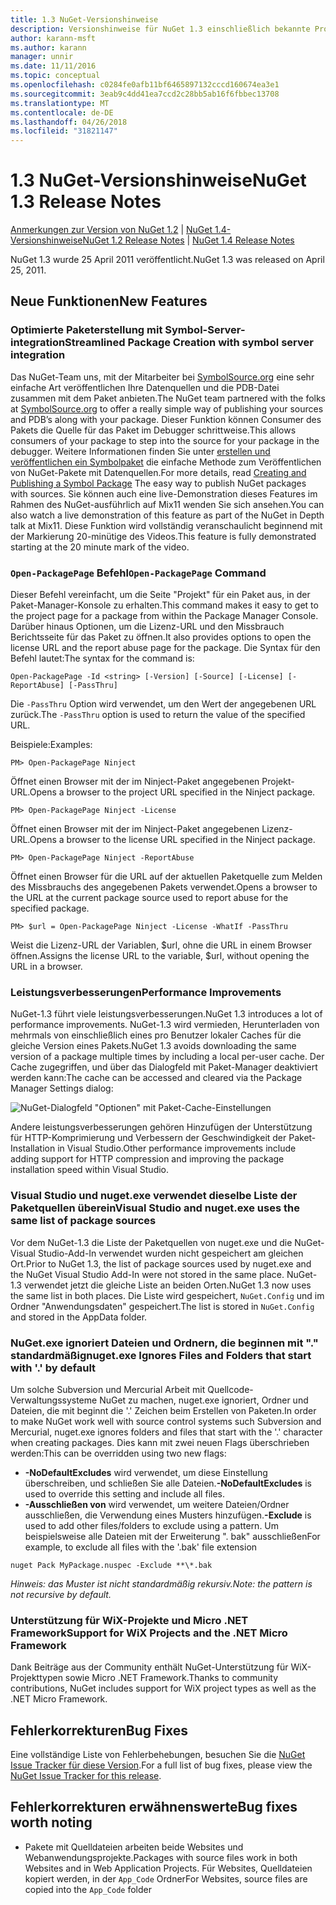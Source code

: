 ```yaml
---
title: 1.3 NuGet-Versionshinweise
description: Versionshinweise für NuGet 1.3 einschließlich bekannte Probleme, Fehlerbehebungen, Funktionen und Archivierung von dcrs Design.
author: karann-msft
ms.author: karann
manager: unnir
ms.date: 11/11/2016
ms.topic: conceptual
ms.openlocfilehash: c0284fe0afb11bf6465897132cccd160674ea3e1
ms.sourcegitcommit: 3eab9c4dd41ea7ccd2c28bb5ab16f6fbbec13708
ms.translationtype: MT
ms.contentlocale: de-DE
ms.lasthandoff: 04/26/2018
ms.locfileid: "31821147"
---
```

# <a name="nuget-13-release-notes"></a><span data-ttu-id="60cd4-103">1.3 NuGet-Versionshinweise</span><span class="sxs-lookup"><span data-stu-id="60cd4-103">NuGet 1.3 Release Notes</span></span>

<span data-ttu-id="60cd4-104">[Anmerkungen zur Version von NuGet 1.2](../release-notes/nuget-1.2.md) | [NuGet 1.4-Versionshinweise](../release-notes/nuget-1.4.md)</span><span class="sxs-lookup"><span data-stu-id="60cd4-104">[NuGet 1.2 Release Notes](../release-notes/nuget-1.2.md) | [NuGet 1.4 Release Notes](../release-notes/nuget-1.4.md)</span></span>

<span data-ttu-id="60cd4-105">NuGet 1.3 wurde 25 April 2011 veröffentlicht.</span><span class="sxs-lookup"><span data-stu-id="60cd4-105">NuGet 1.3 was released on April 25, 2011.</span></span>

## <a name="new-features"></a><span data-ttu-id="60cd4-106">Neue Funktionen</span><span class="sxs-lookup"><span data-stu-id="60cd4-106">New Features</span></span>

### <a name="streamlined-package-creation-with-symbol-server-integration"></a><span data-ttu-id="60cd4-107">Optimierte Paketerstellung mit Symbol-Server-integration</span><span class="sxs-lookup"><span data-stu-id="60cd4-107">Streamlined Package Creation with symbol server integration</span></span>

<span data-ttu-id="60cd4-108">Das NuGet-Team uns, mit der Mitarbeiter bei [SymbolSource.org](http://www.symbolsource.org/) eine sehr einfache Art veröffentlichen Ihre Datenquellen und die PDB-Datei zusammen mit dem Paket anbieten.</span><span class="sxs-lookup"><span data-stu-id="60cd4-108">The NuGet team partnered with the folks at [SymbolSource.org](http://www.symbolsource.org/) to offer a really simple way of publishing your sources and PDB’s along with your package.</span></span> <span data-ttu-id="60cd4-109">Dieser Funktion können Consumer des Pakets die Quelle für das Paket im Debugger schrittweise.</span><span class="sxs-lookup"><span data-stu-id="60cd4-109">This allows consumers of your package to step into the source for your package in the debugger.</span></span> <span data-ttu-id="60cd4-110">Weitere Informationen finden Sie unter [erstellen und veröffentlichen ein Symbolpaket](../create-packages/symbol-packages.md) die einfache Methode zum Veröffentlichen von NuGet-Pakete mit Datenquellen.</span><span class="sxs-lookup"><span data-stu-id="60cd4-110">For more details, read [Creating and Publishing a Symbol Package](../create-packages/symbol-packages.md) The easy way to publish NuGet packages with sources.</span></span> <span data-ttu-id="60cd4-111">Sie können auch eine live-Demonstration dieses Features im Rahmen des NuGet-ausführlich auf Mix11 wenden Sie sich ansehen.</span><span class="sxs-lookup"><span data-stu-id="60cd4-111">You can also watch a live demonstration of this feature as part of the NuGet in Depth talk at Mix11.</span></span> <span data-ttu-id="60cd4-112">Diese Funktion wird vollständig veranschaulicht beginnend mit der Markierung 20-minütige des Videos.</span><span class="sxs-lookup"><span data-stu-id="60cd4-112">This feature is fully demonstrated starting at the 20 minute mark of the video.</span></span>

### <a name="open-packagepage-command"></a><span data-ttu-id="60cd4-113">`Open-PackagePage` Befehl</span><span class="sxs-lookup"><span data-stu-id="60cd4-113">`Open-PackagePage` Command</span></span>

<span data-ttu-id="60cd4-114">Dieser Befehl vereinfacht, um die Seite "Projekt" für ein Paket aus, in der Paket-Manager-Konsole zu erhalten.</span><span class="sxs-lookup"><span data-stu-id="60cd4-114">This command makes it easy to get to the project page for a package from within the Package Manager Console.</span></span> <span data-ttu-id="60cd4-115">Darüber hinaus Optionen, um die Lizenz-URL und den Missbrauch Berichtsseite für das Paket zu öffnen.</span><span class="sxs-lookup"><span data-stu-id="60cd4-115">It also provides options to open the license URL and the report abuse page for the package.</span></span>
<span data-ttu-id="60cd4-116">Die Syntax für den Befehl lautet:</span><span class="sxs-lookup"><span data-stu-id="60cd4-116">The syntax for the command is:</span></span>

    Open-PackagePage -Id <string> [-Version] [-Source] [-License] [-ReportAbuse] [-PassThru]

<span data-ttu-id="60cd4-117">Die `-PassThru` Option wird verwendet, um den Wert der angegebenen URL zurück.</span><span class="sxs-lookup"><span data-stu-id="60cd4-117">The `-PassThru` option is used to return the value of the specified URL.</span></span>

<span data-ttu-id="60cd4-118">Beispiele:</span><span class="sxs-lookup"><span data-stu-id="60cd4-118">Examples:</span></span>

    PM> Open-PackagePage Ninject

<span data-ttu-id="60cd4-119">Öffnet einen Browser mit der im Ninject-Paket angegebenen Projekt-URL.</span><span class="sxs-lookup"><span data-stu-id="60cd4-119">Opens a browser to the project URL specified in the Ninject package.</span></span>

    PM> Open-PackagePage Ninject -License

<span data-ttu-id="60cd4-120">Öffnet einen Browser mit der im Ninject-Paket angegebenen Lizenz-URL.</span><span class="sxs-lookup"><span data-stu-id="60cd4-120">Opens a browser to the license URL specified in the Ninject package.</span></span>

    PM> Open-PackagePage Ninject -ReportAbuse

<span data-ttu-id="60cd4-121">Öffnet einen Browser für die URL auf der aktuellen Paketquelle zum Melden des Missbrauchs des angegebenen Pakets verwendet.</span><span class="sxs-lookup"><span data-stu-id="60cd4-121">Opens a browser to the URL at the current package source used to report abuse for the specified package.</span></span>

    PM> $url = Open-PackagePage Ninject -License -WhatIf -PassThru

<span data-ttu-id="60cd4-122">Weist die Lizenz-URL der Variablen, $url, ohne die URL in einem Browser öffnen.</span><span class="sxs-lookup"><span data-stu-id="60cd4-122">Assigns the license URL to the variable, $url, without opening the URL in a browser.</span></span>

### <a name="performance-improvements"></a><span data-ttu-id="60cd4-123">Leistungsverbesserungen</span><span class="sxs-lookup"><span data-stu-id="60cd4-123">Performance Improvements</span></span>

<span data-ttu-id="60cd4-124">NuGet-1.3 führt viele leistungsverbesserungen.</span><span class="sxs-lookup"><span data-stu-id="60cd4-124">NuGet 1.3 introduces a lot of performance improvements.</span></span> <span data-ttu-id="60cd4-125">NuGet-1.3 wird vermieden, Herunterladen von mehrmals von einschließlich eines pro Benutzer lokaler Caches für die gleiche Version eines Pakets.</span><span class="sxs-lookup"><span data-stu-id="60cd4-125">NuGet 1.3 avoids downloading the same version of a package multiple times by including a local per-user cache.</span></span> <span data-ttu-id="60cd4-126">Der Cache zugegriffen, und über das Dialogfeld mit Paket-Manager deaktiviert werden kann:</span><span class="sxs-lookup"><span data-stu-id="60cd4-126">The cache can be accessed and cleared via the Package Manager Settings dialog:</span></span>

![NuGet-Dialogfeld "Optionen" mit Paket-Cache-Einstellungen](./media/nuget-options.png)

<span data-ttu-id="60cd4-128">Andere leistungsverbesserungen gehören Hinzufügen der Unterstützung für HTTP-Komprimierung und Verbessern der Geschwindigkeit der Paket-Installation in Visual Studio.</span><span class="sxs-lookup"><span data-stu-id="60cd4-128">Other performance improvements include adding support for HTTP compression and improving the package installation speed within Visual Studio.</span></span>

### <a name="visual-studio-and-nugetexe-uses-the-same-list-of-package-sources"></a><span data-ttu-id="60cd4-129">Visual Studio und nuget.exe verwendet dieselbe Liste der Paketquellen überein</span><span class="sxs-lookup"><span data-stu-id="60cd4-129">Visual Studio and nuget.exe uses the same list of package sources</span></span>

<span data-ttu-id="60cd4-130">Vor dem NuGet-1.3 die Liste der Paketquellen von nuget.exe und die NuGet-Visual Studio-Add-In verwendet wurden nicht gespeichert am gleichen Ort.</span><span class="sxs-lookup"><span data-stu-id="60cd4-130">Prior to NuGet 1.3, the list of package sources used by nuget.exe and the NuGet Visual Studio Add-In were not stored in the same place.</span></span> <span data-ttu-id="60cd4-131">NuGet-1.3 verwendet jetzt die gleiche Liste an beiden Orten.</span><span class="sxs-lookup"><span data-stu-id="60cd4-131">NuGet 1.3 now uses the same list in both places.</span></span> <span data-ttu-id="60cd4-132">Die Liste wird gespeichert, `NuGet.Config` und im Ordner "Anwendungsdaten" gespeichert.</span><span class="sxs-lookup"><span data-stu-id="60cd4-132">The list is stored in `NuGet.Config` and stored in the AppData folder.</span></span>

### <a name="nugetexe-ignores-files-and-folders-that-start-with--by-default"></a><span data-ttu-id="60cd4-133">NuGet.exe ignoriert Dateien und Ordnern, die beginnen mit "." standardmäßig</span><span class="sxs-lookup"><span data-stu-id="60cd4-133">nuget.exe Ignores Files and Folders that start with '.' by default</span></span>

<span data-ttu-id="60cd4-134">Um solche Subversion und Mercurial Arbeit mit Quellcode-Verwaltungssysteme NuGet zu machen, nuget.exe ignoriert, Ordner und Dateien, die mit beginnt die '.' Zeichen beim Erstellen von Paketen.</span><span class="sxs-lookup"><span data-stu-id="60cd4-134">In order to make NuGet work well with source control systems such Subversion and Mercurial, nuget.exe ignores folders and files that start with the '.' character when creating packages.</span></span> <span data-ttu-id="60cd4-135">Dies kann mit zwei neuen Flags überschrieben werden:</span><span class="sxs-lookup"><span data-stu-id="60cd4-135">This can be overridden using two new flags:</span></span>

* <span data-ttu-id="60cd4-136">__-NoDefaultExcludes__ wird verwendet, um diese Einstellung überschreiben, und schließen Sie alle Dateien.</span><span class="sxs-lookup"><span data-stu-id="60cd4-136">__-NoDefaultExcludes__ is used to override this setting and include all files.</span></span>
* <span data-ttu-id="60cd4-137">__-Ausschließen von__ wird verwendet, um weitere Dateien/Ordner ausschließen, die Verwendung eines Musters hinzufügen.</span><span class="sxs-lookup"><span data-stu-id="60cd4-137">__-Exclude__ is used to add other files/folders to exclude using a pattern.</span></span> <span data-ttu-id="60cd4-138">Um beispielsweise alle Dateien mit der Erweiterung ". bak" ausschließen</span><span class="sxs-lookup"><span data-stu-id="60cd4-138">For example, to exclude all files with the '.bak' file extension</span></span>

```
nuget Pack MyPackage.nuspec -Exclude **\*.bak
```  

<span data-ttu-id="60cd4-139">_Hinweis: das Muster ist nicht standardmäßig rekursiv._</span><span class="sxs-lookup"><span data-stu-id="60cd4-139">_Note: the pattern is not recursive by default._</span></span>

### <a name="support-for-wix-projects-and-the-net-micro-framework"></a><span data-ttu-id="60cd4-140">Unterstützung für WiX-Projekte und Micro .NET Framework</span><span class="sxs-lookup"><span data-stu-id="60cd4-140">Support for WiX Projects and the .NET Micro Framework</span></span>

<span data-ttu-id="60cd4-141">Dank Beiträge aus der Community enthält NuGet-Unterstützung für WiX-Projekttypen sowie Micro .NET Framework.</span><span class="sxs-lookup"><span data-stu-id="60cd4-141">Thanks to community contributions, NuGet includes support for WiX project types as well as the .NET Micro Framework.</span></span>

## <a name="bug-fixes"></a><span data-ttu-id="60cd4-142">Fehlerkorrekturen</span><span class="sxs-lookup"><span data-stu-id="60cd4-142">Bug Fixes</span></span>

<span data-ttu-id="60cd4-143">Eine vollständige Liste von Fehlerbehebungen, besuchen Sie die [NuGet Issue Tracker für diese Version](http://nuget.codeplex.com/workitem/list/advanced?keyword=&status=All&type=All&priority=All&release=NuGet%201.3&assignedTo=All&component=All&sortField=LastUpdatedDate&sortDirection=Descending&page=0).</span><span class="sxs-lookup"><span data-stu-id="60cd4-143">For a full list of bug fixes, please view the [NuGet Issue Tracker for this release](http://nuget.codeplex.com/workitem/list/advanced?keyword=&status=All&type=All&priority=All&release=NuGet%201.3&assignedTo=All&component=All&sortField=LastUpdatedDate&sortDirection=Descending&page=0).</span></span>

## <a name="bug-fixes-worth-noting"></a><span data-ttu-id="60cd4-144">Fehlerkorrekturen erwähnenswerte</span><span class="sxs-lookup"><span data-stu-id="60cd4-144">Bug fixes worth noting</span></span>

* <span data-ttu-id="60cd4-145">Pakete mit Quelldateien arbeiten beide Websites und Webanwendungsprojekte.</span><span class="sxs-lookup"><span data-stu-id="60cd4-145">Packages with source files work in both Websites and in Web Application Projects.</span></span>
<span data-ttu-id="60cd4-146">Für Websites, Quelldateien kopiert werden, in der `App_Code` Ordner</span><span class="sxs-lookup"><span data-stu-id="60cd4-146">For Websites, source files are copied into the `App_Code` folder</span></span>
